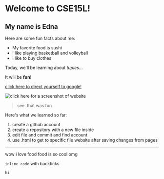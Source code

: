 # Welcome to CSE15L!

## My name is Edna

Here are some fun facts about me:
* My favorite food is sushi
* I like playing basketball and volleyball
* I like to buy clothes

Today, we'll be learning about *tuples*...

It will be **fun**!

[click here to direct yourself to google!](http://www.google.com)

![click here for a screenshot of website](https://www.planetware.com/wpimages/2020/02/france-in-pictures-beautiful-places-to-photograph-eiffel-tower.jpg)

> see. that was fun
> 
Here's what we learned so far:
1. create a github account
2. create a repository with a new file inside
3. edit file and commit and find account
4. use <filename>.html to get to specific file website after saving changes from pages
  
---
  
wow i love food
  food is so cool
  omg
  
`inline code` with backticks
  
  
 ```
hi
 



